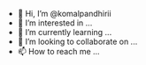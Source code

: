 - 👋 Hi, I’m @komalpandhirii
- 👀 I’m interested in ...
- 🌱 I’m currently learning ...
- 💞️ I’m looking to collaborate on ...
- 📫 How to reach me ...

<!---
komalpandhirii/komalpandhirii is a ✨ special ✨ repository because its `README.md` (this file) appears on your GitHub profile.
You can click the Preview link to take a look at your changes.
--->
